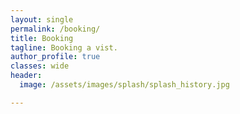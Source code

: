 ```yaml
---
layout: single
permalink: /booking/
title: Booking
tagline: Booking a vist.
author_profile: true
classes: wide
header:
  image: /assets/images/splash/splash_history.jpg

---
```


<!-- Calendly inline widget begin -->
<div class="calendly-inline-widget" data-url="https://calendly.com/wildlabtiakitaiao?hide_landing_page_details=1&primary_color=fb0303" style="min-width:320px;height:630px;"></div>
<script type="text/javascript" src="https://assets.calendly.com/assets/external/widget.js" async></script>
<!-- Calendly inline widget end -->